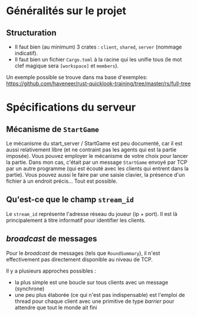 # Généralités sur le projet

## Structuration

* Il faut bien (au minimum) 3 crates : `client`, `shared`, `server` (nommage indicatif).
* Il faut bien un fichier `Cargo.toml` à la racine qui les unifie tous (le mot clef magique sera `[workspace]`
  et `members`).

Un exemple possible se trouve dans ma base d'exemples:
https://github.com/haveneer/rust-quicklook-training/tree/master/rs/full-tree

# Spécifications du serveur

## Mécanisme de `StartGame`

Le mécanisme du start_server / StartGame est peu documenté, car il est aussi relativement libre (et ne contraint pas les
agents qui est la partie imposée).
Vous pouvez employer le mécanisme de votre choix pour lancer la partie. Dans mon cas, c'était par un message `StartGame`
envoyé par TCP par un autre programme (qui est écouté avec les clients qui entrent dans la partie). Vous pouvez aussi le
faire par une saisie clavier, la présence d'un fichier à un endroit précis... Tout est possible.

## Qu'est-ce que le champ `stream_id`

Le `stream_id` représente l'adresse réseau du joueur (ip + port). Il est là principalement à titre informatif pour
identifier les clients.

## *broadcast* de messages

Pour le *broadcast* de messages (tels que `RoundSummary`), il n'est effectivement pas directement disponible au niveau de
TCP.

Il y a plusieurs approches possibles :

- la plus simple est une boucle sur tous clients avec un message (synchrone)
- une peu plus élaborée (ce qui n'est pas indispensable) est l'emploi de thread pour chaque client avec une primitive
  de type *barrier* pour attendre que tout le monde ait fini

